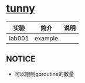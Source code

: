 # [tunny](https://github.com/Jeffail/tunny)

|实验|简介|说明|
|---|---|---|
|lab001|example| |

## NOTICE
 - 可以限制goroutine的数量